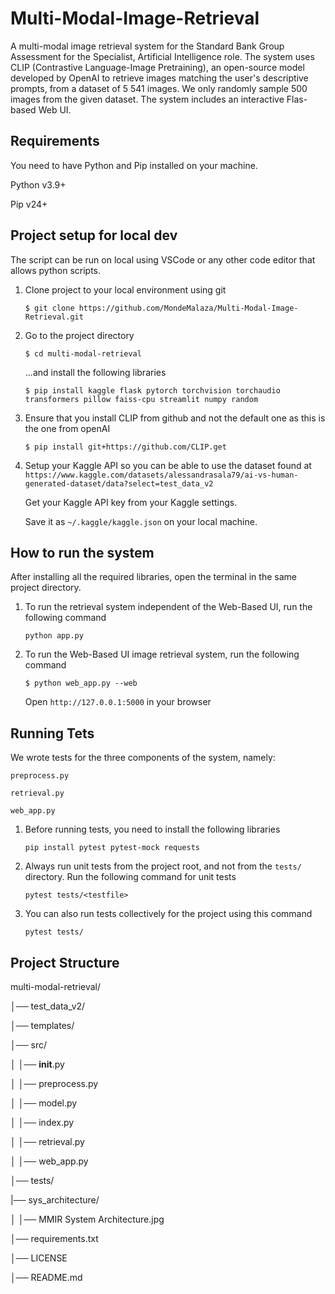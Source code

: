 # Multi-Modal-Image-Retrieval
A multi-modal image retrieval system for the Standard Bank Group Assessment for the Specialist, Artificial Intelligence role.
The system uses CLIP (Contrastive Language-Image Pretraining), an open-source model developed by OpenAI to retrieve images matching the user's descriptive prompts, from a dataset of 5 541 images.
We only randomly sample 500 images from the given dataset. 
The system includes an interactive Flas-based Web UI.

## Requirements
You need to have Python and Pip installed on your machine. 

Python v3.9+

Pip v24+

## Project setup for local dev
The script can be run on local using VSCode or any other code editor that allows python scripts. 

1. Clone project to your local environment using git
   
   `$ git clone https://github.com/MondeMalaza/Multi-Modal-Image-Retrieval.git`

2. Go to the project directory 
   
   `$ cd multi-modal-retrieval`

   ...and install the following libraries
   
   `$ pip install kaggle flask pytorch torchvision torchaudio transformers pillow faiss-cpu streamlit numpy random`
3. Ensure that you install CLIP from github and not the default one as this is the one from openAI

   `$ pip install git+https://github.com/CLIP.get`

4. Setup your Kaggle API so you can be able to use the dataset found at `https://www.kaggle.com/datasets/alessandrasala79/ai-vs-human-generated-dataset/data?select=test_data_v2`

   Get your Kaggle API key from your Kaggle settings.
   
   Save it as `~/.kaggle/kaggle.json` on your local machine. 
   
## How to run the system

After installing all the required libraries, open the terminal in the same project directory. 

1. To run the retrieval system independent of the Web-Based UI, run the following command

   `python app.py`

2. To run the Web-Based UI image retrieval system, run the following command

   `$ python web_app.py --web`

   Open `http://127.0.0.1:5000` in your browser

## Running Tets

We wrote tests for the three components of the system, namely: 

`preprocess.py`

`retrieval.py`

`web_app.py`

1. Before running tests, you need to install the following libraries 

   `pip install pytest pytest-mock requests`

2. Always run unit tests from the project root, and not from the `tests/` directory. Run the following command for unit tests

   `pytest tests/<testfile>`

3. You can also run tests collectively for the project using this command

   `pytest tests/`

## Project Structure

multi-modal-retrieval/

│── test_data_v2/

│── templates/

│── src/

│      │── __init__.py

│      │── preprocess.py

│      │── model.py

│      │── index.py

│      │── retrieval.py

│      │── web_app.py

│── tests/

|── sys_architecture/

│      │── MMIR System Architecture.jpg

│── requirements.txt

│── LICENSE

│── README.md               

